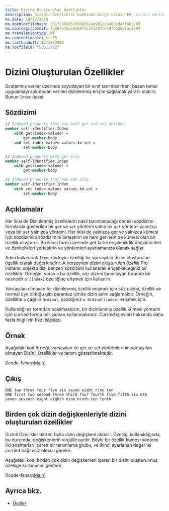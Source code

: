 ```yaml
---
title: Dizini Oluşturulan Özellikler
description: Dizinli Özellikler hakkında bilgi edinin F#, sıralı verilerine dizi benzeri erişim verin.
ms.date: 10/17/2018
ms.openlocfilehash: 3817290505339803814e981cd5408cd4df6bd283
ms.sourcegitcommit: fa38fe76abdc8972e37138fcb4dfdb3502ac5394
ms.translationtype: MT
ms.contentlocale: tr-TR
ms.lasthandoff: 12/19/2018
ms.locfileid: "53611782"
---
```

# <a name="indexed-properties"></a>Dizini Oluşturulan Özellikler

Sıralanmış veriler üzerinde soyutlayan bir sınıf tanımlanırken, bazen temel uygulamayı sokmadan verileri dizinlenmiş erişim sağlamak yararlı olabilir. Bunun `Index` üyesi.

## <a name="syntax"></a>Sözdizimi

```fsharp
// Indexed property that has both get and set defined.
member self-identifier.Index
    with get(index-values) =
        get-member-body
    and set index-values values-to-set =
        set-member-body

// Indexed property with get only
member self-identifier.Index
    with get(index-values) =
        get-member-body

// Indexed property that has set only.
member self-identifier.Index
    with set index-values values-to-set =
        set-member-body
```

## <a name="remarks"></a>Açıklamalar

Her ikisi de Dizinlenmiş özelliklerin nasıl tanımlanacağı önceki sözdizimi formlarda gösterilen bir `get` ve `set` yöntemi sahip bir `get` yöntemi yalnızca veya bir `set` yalnızca yöntemi. Her ikisi de yalnızca get ve yalnızca kümesi için sözdizimini sözdizimini birleştirin ve hem get hem de kümesi olan bir özellik oluşturur. Bu ikinci form üzerinde get farklı erişilebilirlik değiştiricileri ve öznitelikleri yerleştirin ve yöntemleri ayarlamanıza olanak sağlar.

Adını kullanarak `Item`, derleyici özelliği bir varsayılan dizini oluşturulan özellik olarak değerlendirir. A *varsayılan dizini oluşturulan özellik* Pro instanci objektu dizi benzeri sözdizimi kullanarak erişebileceğiniz bir özelliktir. Örneğin, varsa `o` bu özellik, söz dizimi tanımlayan türünde bir nesnedir `o.[index]` özelliğine erişmek için kullanılır.

Varsayılan olmayan bir dizinlenmiş özellik erişmek için söz dizimi, özellik ve normal üye olduğu gibi parantez içinde dizin adını sağlamaktır. Örneğin, özellikte `o` çağrılır `Ordinal`, yazdığınız `o.Ordinal(index)` erişmek için.

Kullandığınız formdan bakılmaksızın, bir dizinlenmiş özellik kümesi yöntemi için curried formu her zaman kullanmalısınız. Curried işlevleri hakkında daha fazla bilgi için bkz: [işlevleri](../functions/index.md).

## <a name="example"></a>Örnek

Aşağıdaki kod örneği, varsayılan ve get ve set yöntemlerinin varsayılan olmayan Dizinli Özellikler ve tanımı gösterilmektedir.

[!code-fsharp[Main](../../../../samples/snippets/fsharp/lang-ref-1/snippet3301.fs)]

## <a name="output"></a>Çıkış

```console
ONE two three four five six seven eight nine ten
ONE first two second three third four fourth five fifth six 6th
seven seventh eight eighth nine ninth ten tenth
```

## <a name="indexed-properties-with-multiple-index-variables"></a>Birden çok dizin değişkenleriyle dizini oluşturulan özellikler

Dizinli Özellikler birden fazla dizin değişkeni olabilir. Özelliği kullanıldığında, bu durumda, değişkenlerin virgülle ayrılır. Böyle bir özellik kümesi yöntemi ilki anahtarları içeren bir tanımlama grubu, ve ikinci ayarlanan değer iki curried bağımsız olması gerekir.

Aşağıdaki kod, birden çok dizin değişkenleri içeren bir dizini oluşturulmuş özelliğe kullanımını gösterir.

[!code-fsharp[Main](../../../../samples/snippets/fsharp/lang-ref-1/snippet3302.fs)]

## <a name="see-also"></a>Ayrıca bkz.

- [Üyeler](index.md)